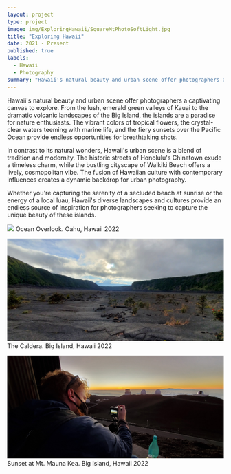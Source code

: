 ```yaml
---
layout: project
type: project
image: img/ExploringHawaii/SquareMtPhotoSoftLight.jpg
title: "Exploring Hawaii"
date: 2021 - Present
published: true
labels:
  - Hawaii
  - Photography
summary: "Hawaii's natural beauty and urban scene offer photographers a captivating canvas to explore."
---
```


Hawaii's natural beauty and urban scene offer photographers a captivating canvas to explore. From the lush, emerald green valleys of Kauai to the dramatic volcanic landscapes of the Big Island, the islands are a paradise for nature enthusiasts. The vibrant colors of tropical flowers, the crystal-clear waters teeming with marine life, and the fiery sunsets over the Pacific Ocean provide endless opportunities for breathtaking shots.

In contrast to its natural wonders, Hawaii's urban scene is a blend of tradition and modernity. The historic streets of Honolulu's Chinatown exude a timeless charm, while the bustling cityscape of Waikiki Beach offers a lively, cosmopolitan vibe. The fusion of Hawaiian culture with contemporary influences creates a dynamic backdrop for urban photography.

Whether you're capturing the serenity of a secluded beach at sunrise or the energy of a local luau, Hawaii's diverse landscapes and cultures provide an endless source of inspiration for photographers seeking to capture the unique beauty of these islands.


<img class="img-fluid" src="../img/ExploringHawaii/20210530_105117.jpg"> Ocean Overlook. Oahu, Hawaii 2022


<img class="img-fluid" src="../img/ExploringHawaii/20210729_174451.jpg"> The Caldera. Big Island, Hawaii 2022


<img class="img-fluid" src="../img/ExploringHawaii/20210731_191136.jpg"> Sunset at Mt. Mauna Kea. Big Island, Hawaii 2022

